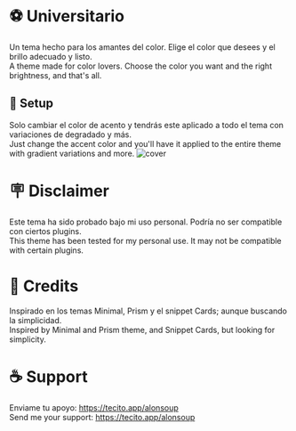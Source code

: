 # ⚽ Universitario
Un tema hecho para los amantes del color. Elige el color que desees y el brillo adecuado y listo. </br>
A theme made for color lovers. Choose the color you want and the right brightness, and that's all.

## 🎨 Setup
Solo cambiar el color de acento y tendrás este aplicado a todo el tema con variaciones de degradado y más. </br>
Just change the accent color and you'll have it applied to the entire theme with gradient variations and more.
![cover](https://github.com/user-attachments/assets/5bf8413b-46a0-4ef4-b922-0f8dce9a186e)

# 🪧 Disclaimer
Este tema ha sido probado bajo mi uso personal. Podría no ser compatible con ciertos plugins. </br>
This theme has been tested for my personal use. It may not be compatible with certain plugins.

# 🌟 Credits
Inspirado en los temas Minimal, Prism y el snippet Cards; aunque buscando la simplicidad. </br>
Inspired by Minimal and Prism theme, and Snippet Cards, but looking for simplicity.

# ☕ Support
Enviame tu apoyo: https://tecito.app/alonsoup </br>
Send me your support: https://tecito.app/alonsoup
